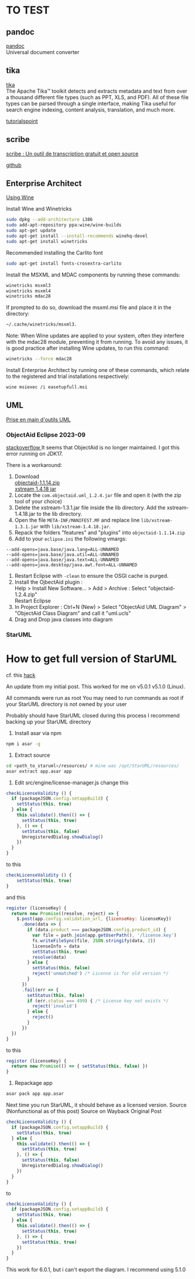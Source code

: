 # TO TEST

## pandoc
[pandoc](https://pandoc.org/)  
Universal document converter  

## tika
[tika](https://tika.apache.org/)  
The Apache Tika™ toolkit detects and extracts metadata and text from over a thousand different file types (such as PPT, XLS, and PDF). All of these file types can be parsed through a single interface, making Tika useful for search engine indexing, content analysis, translation, and much more.  

[tutorialspoint](https://www.tutorialspoint.com/tika/index.htm)  

## scribe

[scribe : Un outil de transcription gratuit et open source](https://www.blogdumoderateur.com/tools/redirection/?tool_id=27899&tool_name=scribe)  

[github](https://gitlab.cemea.org/mallette/scribe)  

## Enterprise Architect

[Using Wine](https://sparxsystems.com/enterprise_architect_user_guide/14.0/product_information/enterprise_architect_linux.html)  

  Install Wine and Winetricks

```bash
sudo dpkg --add-architecture i386
sudo add-apt-repository ppa:wine/wine-builds
sudo apt-get update
sudo apt-get install --install-recommends winehq-devel
sudo apt-get install winetricks
```
  
  Recommended installing the Carlito font

```bash
sudo apt-get install fonts-crosextra-carlito
```

  Install the MSXML and MDAC components by running these commands:

```bash
winetricks msxml3
winetricks msxml4
winetricks mdac28
```
  If prompted to do so, download the msxml.msi file and place it in the directory:
```bash  
~/.cache/winetricks/msxml3.
```

Note:
When Wine updates are applied to your system, often they interfere with the mdac28 module, preventing it from running.
To avoid any issues, it is good practice after installing Wine updates, to run this command:
```bash
winetricks --force mdac28
```

  Install Enterprise Architect by running one of these commands, which relate to the registered and trial installations respectively:
```bash
wine msiexec /i easetupfull.msi
```
## UML

[Prise en main d'outils UML](https://github.com/iblasquez/tuto_ModelisationUML)


### ObjectAid Eclipse 2023-09

[stackoverflow ](https://stackoverflow.com/questions/68589918/objectaid-unhandled-event-loop-exception/70785096#70785096)
It seems that ObjectAid is no longer maintained. I got this error running on JDK17.

There is a workaround:

1. Download  
  [objectaid-1.1.14.zip](http://web.archive.org/web/20190113065017/http://www.objectaid.com/update/1.1/objectaid-1.1.14.zip)  
  [xstream 1.4.18 jar](https://repo1.maven.org/maven2/com/thoughtworks/xstream/xstream/1.4.18/xstream-1.4.18.jar)   
1. Locate the `com.objectaid.uml_1.2.4.jar` file and open it (with the zip tool of your choice)  
1. Delete the xstream-1.3.1.jar file inside the lib directory. Add the xstream-1.4.18.jar to the lib directory.   
1. Open the file `META-INF/MANIFEST.MF` and replace line `lib/xstream-1.3.1.jar` with `lib/xstream-1.4.18.jar`.
1. Repack the folders "features" and "plugins" into `objectaid-1.1.14.zip`
1. Add to your `eclipse.ini` the following vmargs:
```
--add-opens=java.base/java.lang=ALL-UNNAMED
--add-opens=java.base/java.util=ALL-UNNAMED
--add-opens=java.base/java.text=ALL-UNNAMED
--add-opens=java.desktop/java.awt.font=ALL-UNNAMED
```  
1. Restart Eclipse with `-clean` to ensure the OSGI cache is purged.  
1. Install the OjbectAid plugin :  
   Help > Install New Software... > Add > Archive : Select "objectaid-1.2.4.zip"  
   Restart Eclipse  
1. In Project Explorer : Ctrl+N (New) > Select "ObjectAid UML Diagram" > "ObjectAid Class Diagram" and call it "uml.ucls"
1. Drag and Drop java classes into diagram  

### StarUML

# How to get full version of StarUML

cf. this [hack](https://gist.github.com/trandaison/40b1d83618ae8e3d2da59df8c395093a?permalink_comment_id=4805024#gistcomment-4805024)


An update from my initial post.
This worked for me on v5.0.1 v5.1.0 (Linux).

All commands were run as root
You may need to run commands as root if your StarUML directory is not owned by your user

Probably should have StarUML closed during this process
I recommend backing up your StarUML directory

1. Install asar via npm
```sh
npm i asar -g
```
1. Extract source

```sh
cd <path_to_staruml>/resources/ # mine was /opt/StarUML/resources/
asar extract app.asar app
```
1. Edit src/engine/license-manager.js
change this
```javascript
checkLicenseValidity () {
  if (packageJSON.config.setappBuild) {
    setStatus(this, true)
  } else {
    this.validate().then(() => {
      setStatus(this, true)
    }, () => {
      setStatus(this, false)
      UnregisteredDialog.showDialog()
    })
  }
}
```
to this
```javascript
checkLicenseValidity () {
    setStatus(this, true)
}
```
and this
```javascript
register (licenseKey) {
  return new Promise((resolve, reject) => {
    $.post(app.config.validation_url, {licenseKey: licenseKey})
      .done(data => {
        if (data.product === packageJSON.config.product_id) {
          var file = path.join(app.getUserPath(), '/license.key')
          fs.writeFileSync(file, JSON.stringify(data, 2))
          licenseInfo = data
          setStatus(this, true)
          resolve(data)
        } else {
          setStatus(this, false)
          reject('unmatched') /* License is for old version */
        }
      })
      .fail(err => {
        setStatus(this, false)
        if (err.status === 499) { /* License key not exists */
          reject('invalid')
        } else {
          reject()
        }
      })
  })
}
```
to this
```javascript
register (licenseKey) {
  return new Promise(() => { setStatus(this, false) })
}
```
1. Repackage app
```sh
asar pack app app.asar
```
Next time you run StarUML, it should behave as a licensed version.
Source (Nonfunctional as of this post) Source on Wayback Original Post
```javascript
checkLicenseValidity () {
  if (packageJSON.config.setappBuild) {
    setStatus(this, true)
  } else {
    this.validate().then(() => {
      setStatus(this, true)
    }, () => {
      setStatus(this, false)
      UnregisteredDialog.showDialog()
    })
  }
}
```
to
```javascript
checkLicenseValidity () {
  if (packageJSON.config.setappBuild) {
    setStatus(this, true)
  } else {
    this.validate().then(() => {
      setStatus(this, true)
    }, () => {
      setStatus(this, true)
    })
  }
}
```
This work for 6.0.1, but i can't export the diagram. I recommend using 5.1.0


